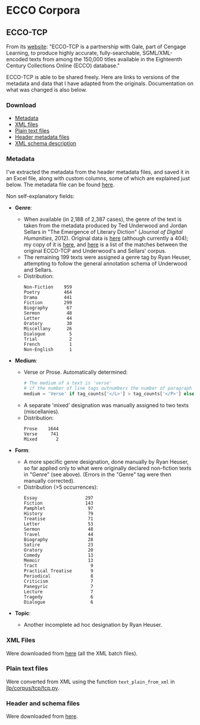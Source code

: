# ECCO Corpora

## ECCO-TCP

From its [website](https://www.textcreationpartnership.org/tcp-ecco/): "ECCO-TCP is a partnership with Gale, part of Cengage Learning, to produce highly accurate, fully-searchable, SGML/XML-encoded texts from among the 150,000 titles available in the Eighteenth Century Collections Online (ECCO) database."

ECCO-TCP is able to be shared freely. Here are links to versions of the metadata and data that I have adapted from the originals. Documentation on what was changed is also below.

### Download

* [Metadata](https://www.dropbox.com/s/9ex8rkfsbysc1oi/corpus-metadata.ECCO-TCP.xlsx?dl=0)
* [XML files](https://www.dropbox.com/s/yr6dz7clk4w5y2s/xml_eccotcp.zip?dl=0)
* [Plain text files](https://www.dropbox.com/s/8hjpbmtti5t02z8/txt_eccotcp.zip?dl=0)
* [Header metadata files](https://www.dropbox.com/s/8ej3a17puk941zh/headers_eccotcp.zip?dl=0)
* [XML schema description](https://www.dropbox.com/s/rwsvoee35pf61yw/schemas_eccotcp.zip?dl=0)

### Metadata

I've extracted the metadata from the header metadata files, and saved it in an Excel file, along with custom columns, some of which are explained just below. The metadata file can be found [here](https://www.dropbox.com/s/9ex8rkfsbysc1oi/corpus-metadata.ECCO-TCP.xlsx?dl=0).

Non self-explanatory fields:
* **Genre**:
	* When available (in 2,188 of 2,387 cases), the genre of the text is taken from the metadata produced by Ted Underwood and Jordan Sellars in "The Emergence of Literary Diction" (*Journal of Digital Humanities*, 2012). Original data is [here]() (although currently a 404); my copy of it is [here](https://www.dropbox.com/s/ct1kf9p9sxjprqy/corpus-metadata.TedJDH.xls?dl=0), and [here](https://www.dropbox.com/s/a6k21lgew1pztby/matches.TedJDH--ECCO-TCP.xls?dl=0) is a list of the matches between the original ECCO-TCP and Underwood's and Sellars' corpus.
	* The remaining 199 texts were assigned a genre tag by Ryan Heuser, attempting to follow the general annotation schema of Underwood and Sellars.
	* Distribution:
		```
		Non-Fiction    959
		Poetry         464
		Drama          441
		Fiction        299
		Biography       67
		Sermon          48
		Letter          44
		Oratory         30
		Miscellany      26
		Dialogue         5
		Trial            2
		French           1
		Non-English      1
		```

* **Medium**:
	* Verse or Prose. Automatically determined:
		```python
		# The medium of a text is 'verse'
		# if the number of line tags outnumbers the number of paragraph tags:
		medium = 'Verse' if tag_counts['</L>'] > tag_counts['</P>'] else 'Prose'
		```
	* A separate 'mixed' designation was manually assigned to two texts (miscellanies).
	* Distribution:
		```
		Prose    1644
		Verse     741
		Mixed       2
		```

* **Form**:
	* A more specific genre designation, done manually by Ryan Heuser, so far applied only to what were originally declared non-fiction texts in "Genre" (see above). (Errors in the "Genre" tag were then manually corrected).
	* Distribution (>5 occurrences):
		```
		Essay                  297
		Fiction                143
		Pamphlet                97
		History                 79
		Treatise                71
		Letter                  53
		Sermon                  48
		Travel                  44
		Biography               28
		Satire                  23
		Oratory                 20
		Comedy                  13
		Memoir                  13
		Tract                    9
		Practical Treatise       9
		Periodical               8
		Criticism                7
		Panegyric                7
		Lecture                  7
		Tragedy                  6
		Dialogue                 6
		```

* **Topic**:
	* Another incomplete ad hoc designation by Ryan Heuser.

### XML Files

Were downloaded from [here](https://www.textcreationpartnership.org/docs/texts/ecco_files.html) (all the XML batch files).

### Plain text files

Were converted from XML using the function `text_plain_from_xml` in [llp/corpus/tcp/tcp.py](https://github.com/quadrismegistus/llp/blob/09e46c010a88a27df8186bd8e42a492bbf81c772/corpus/tcp/tcp.py#L40).

### Header and schema files

Were downloaded from [here](https://www.textcreationpartnership.org/docs/texts/ecco_files.html).
